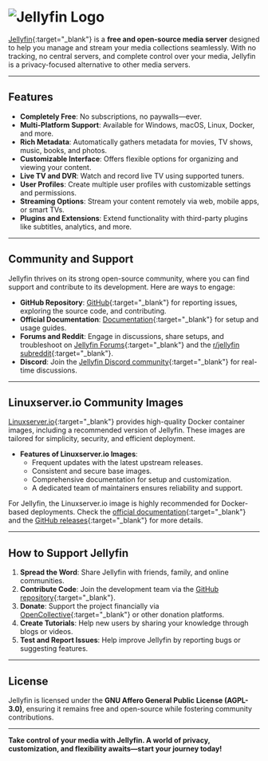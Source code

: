 # ![Jellyfin Logo](https://raw.githubusercontent.com/jellyfin/jellyfin-ux/master/branding/SVG/banner-logo-solid.svg?sanitize=true)

[Jellyfin](https://jellyfin.org/){:target="_blank"} is a **free and open-source media server** designed to help you manage and stream your media collections seamlessly. With no tracking, no central servers, and complete control over your media, Jellyfin is a privacy-focused alternative to other media servers.

---

## Features

- **Completely Free**: No subscriptions, no paywalls—ever.
- **Multi-Platform Support**: Available for Windows, macOS, Linux, Docker, and more.
- **Rich Metadata**: Automatically gathers metadata for movies, TV shows, music, books, and photos.
- **Customizable Interface**: Offers flexible options for organizing and viewing your content.
- **Live TV and DVR**: Watch and record live TV using supported tuners.
- **User Profiles**: Create multiple user profiles with customizable settings and permissions.
- **Streaming Options**: Stream your content remotely via web, mobile apps, or smart TVs.
- **Plugins and Extensions**: Extend functionality with third-party plugins like subtitles, analytics, and more.

---

## Community and Support

Jellyfin thrives on its strong open-source community, where you can find support and contribute to its development. Here are ways to engage:

- **GitHub Repository**: [GitHub](https://github.com/jellyfin/jellyfin){:target="_blank"} for reporting issues, exploring the source code, and contributing.
- **Official Documentation**: [Documentation](https://jellyfin.org/docs/){:target="_blank"} for setup and usage guides.
- **Forums and Reddit**: Engage in discussions, share setups, and troubleshoot on [Jellyfin Forums](https://forum.jellyfin.org/){:target="_blank"} and the [r/jellyfin subreddit](https://www.reddit.com/r/jellyfin/){:target="_blank"}.
- **Discord**: Join the [Jellyfin Discord community](https://discord.com/invite/jellyfin-772232779534172171){:target="_blank"} for real-time discussions.

---

## Linuxserver.io Community Images

[Linuxserver.io](https://www.linuxserver.io/){:target="_blank"} provides high-quality Docker container images, including a recommended version of Jellyfin. These images are tailored for simplicity, security, and efficient deployment.

- **Features of Linuxserver.io Images**:
  - Frequent updates with the latest upstream releases.
  - Consistent and secure base images.
  - Comprehensive documentation for setup and customization.
  - A dedicated team of maintainers ensures reliability and support.

For Jellyfin, the Linuxserver.io image is highly recommended for Docker-based deployments. Check the [official documentation](https://docs.linuxserver.io/images/docker-jellyfin/){:target="_blank"} and the [GitHub releases](https://github.com/linuxserver/docker-jellyfin/releases){:target="_blank"} for more details.

---

## How to Support Jellyfin

1. **Spread the Word**: Share Jellyfin with friends, family, and online communities.
2. **Contribute Code**: Join the development team via the [GitHub repository](https://github.com/jellyfin/jellyfin){:target="_blank"}.
3. **Donate**: Support the project financially via [OpenCollective](https://opencollective.com/jellyfin){:target="_blank"} or other donation platforms.
4. **Create Tutorials**: Help new users by sharing your knowledge through blogs or videos.
5. **Test and Report Issues**: Help improve Jellyfin by reporting bugs or suggesting features.

---

## License

Jellyfin is licensed under the **GNU Affero General Public License (AGPL-3.0)**, ensuring it remains free and open-source while fostering community contributions.

---

**Take control of your media with Jellyfin. A world of privacy, customization, and flexibility awaits—start your journey today!**
